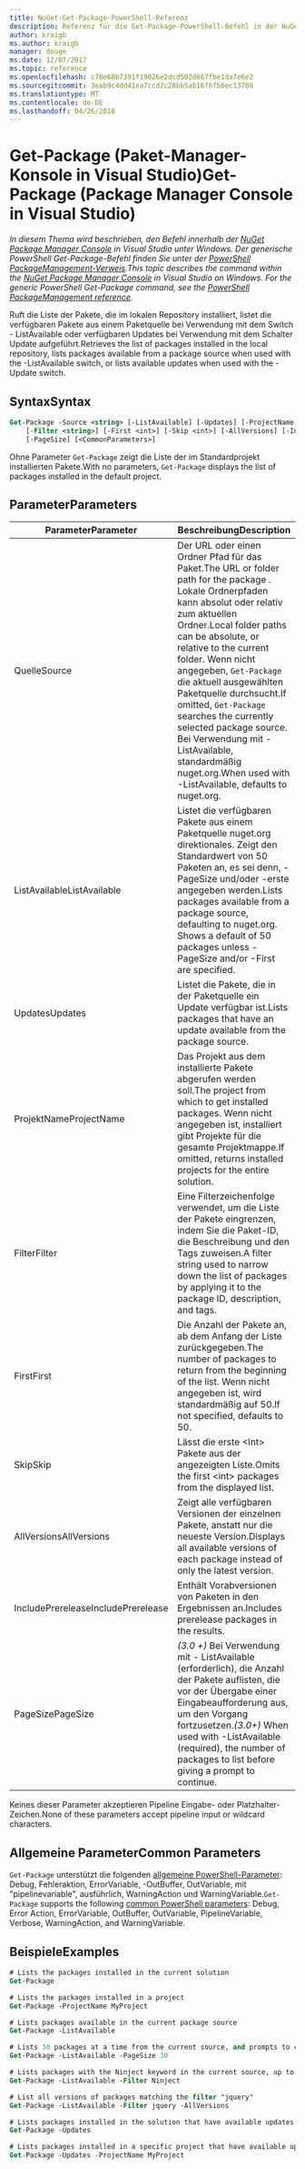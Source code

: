 ```yaml
---
title: NuGet-Get-Package-PowerShell-Referenz
description: Referenz für die Get-Package-PowerShell-Befehl in der NuGet-Paket-Manager-Konsole in Visual Studio.
author: kraigb
ms.author: kraigb
manager: douge
ms.date: 12/07/2017
ms.topic: reference
ms.openlocfilehash: c70e60b7391f19026e2dcd502d667fbe1da7e6e2
ms.sourcegitcommit: 3eab9c4dd41ea7ccd2c28bb5ab16f6fbbec13708
ms.translationtype: MT
ms.contentlocale: de-DE
ms.lasthandoff: 04/26/2018
---
```

# <a name="get-package-package-manager-console-in-visual-studio"></a><span data-ttu-id="7ce6e-103">Get-Package (Paket-Manager-Konsole in Visual Studio)</span><span class="sxs-lookup"><span data-stu-id="7ce6e-103">Get-Package (Package Manager Console in Visual Studio)</span></span>

<span data-ttu-id="7ce6e-104">*In diesem Thema wird beschrieben, den Befehl innerhalb der [NuGet Package Manager Console](package-manager-console.md) in Visual Studio unter Windows. Der generische PowerShell Get-Package-Befehl finden Sie unter der [PowerShell PackageManagement-Verweis](/powershell/module/packagemanagement/?view=powershell-6).*</span><span class="sxs-lookup"><span data-stu-id="7ce6e-104">*This topic describes the command within the [NuGet Package Manager Console](package-manager-console.md) in Visual Studio on Windows. For the generic PowerShell Get-Package command, see the [PowerShell PackageManagement reference](/powershell/module/packagemanagement/?view=powershell-6).*</span></span>

<span data-ttu-id="7ce6e-105">Ruft die Liste der Pakete, die im lokalen Repository installiert, listet die verfügbaren Pakete aus einem Paketquelle bei Verwendung mit dem Switch - ListAvailable oder verfügbaren Updates bei Verwendung mit dem Schalter Update aufgeführt.</span><span class="sxs-lookup"><span data-stu-id="7ce6e-105">Retrieves the list of packages installed in the local repository, lists packages available from a package source when used with the -ListAvailable switch, or lists available updates when used with the -Update switch.</span></span>

## <a name="syntax"></a><span data-ttu-id="7ce6e-106">Syntax</span><span class="sxs-lookup"><span data-stu-id="7ce6e-106">Syntax</span></span>

```ps
Get-Package -Source <string> [-ListAvailable] [-Updates] [-ProjectName <string>]
    [-Filter <string>] [-First <int>] [-Skip <int>] [-AllVersions] [-IncludePrerelease]
    [-PageSize] [<CommonParameters>]
```

<span data-ttu-id="7ce6e-107">Ohne Parameter `Get-Package` zeigt die Liste der im Standardprojekt installierten Pakete.</span><span class="sxs-lookup"><span data-stu-id="7ce6e-107">With no parameters, `Get-Package` displays the list of packages installed in the default project.</span></span>

## <a name="parameters"></a><span data-ttu-id="7ce6e-108">Parameter</span><span class="sxs-lookup"><span data-stu-id="7ce6e-108">Parameters</span></span>

| <span data-ttu-id="7ce6e-109">Parameter</span><span class="sxs-lookup"><span data-stu-id="7ce6e-109">Parameter</span></span> | <span data-ttu-id="7ce6e-110">Beschreibung</span><span class="sxs-lookup"><span data-stu-id="7ce6e-110">Description</span></span> |
| --- | --- |
| <span data-ttu-id="7ce6e-111">Quelle</span><span class="sxs-lookup"><span data-stu-id="7ce6e-111">Source</span></span> | <span data-ttu-id="7ce6e-112">Der URL oder einen Ordner Pfad für das Paket.</span><span class="sxs-lookup"><span data-stu-id="7ce6e-112">The URL or folder path for the package .</span></span> <span data-ttu-id="7ce6e-113">Lokale Ordnerpfaden kann absolut oder relativ zum aktuellen Ordner.</span><span class="sxs-lookup"><span data-stu-id="7ce6e-113">Local folder paths can be absolute, or relative to the current folder.</span></span> <span data-ttu-id="7ce6e-114">Wenn nicht angegeben, `Get-Package` die aktuell ausgewählten Paketquelle durchsucht.</span><span class="sxs-lookup"><span data-stu-id="7ce6e-114">If omitted, `Get-Package` searches the currently selected package source.</span></span> <span data-ttu-id="7ce6e-115">Bei Verwendung mit - ListAvailable, standardmäßig nuget.org.</span><span class="sxs-lookup"><span data-stu-id="7ce6e-115">When used with -ListAvailable, defaults to nuget.org.</span></span> |
| <span data-ttu-id="7ce6e-116">ListAvailable</span><span class="sxs-lookup"><span data-stu-id="7ce6e-116">ListAvailable</span></span> | <span data-ttu-id="7ce6e-117">Listet die verfügbaren Pakete aus einem Paketquelle nuget.org direktionales. Zeigt den Standardwert von 50 Paketen an, es sei denn, - PageSize und/oder -erste angegeben werden.</span><span class="sxs-lookup"><span data-stu-id="7ce6e-117">Lists packages available from a package source, defaulting to nuget.org. Shows a default of 50 packages unless -PageSize and/or -First are specified.</span></span> |
| <span data-ttu-id="7ce6e-118">Updates</span><span class="sxs-lookup"><span data-stu-id="7ce6e-118">Updates</span></span> | <span data-ttu-id="7ce6e-119">Listet die Pakete, die in der Paketquelle ein Update verfügbar ist.</span><span class="sxs-lookup"><span data-stu-id="7ce6e-119">Lists packages that have an update available from the package source.</span></span> |
| <span data-ttu-id="7ce6e-120">ProjektName</span><span class="sxs-lookup"><span data-stu-id="7ce6e-120">ProjectName</span></span> | <span data-ttu-id="7ce6e-121">Das Projekt aus dem installierte Pakete abgerufen werden soll.</span><span class="sxs-lookup"><span data-stu-id="7ce6e-121">The project from which to get installed packages.</span></span> <span data-ttu-id="7ce6e-122">Wenn nicht angegeben ist, installiert gibt Projekte für die gesamte Projektmappe.</span><span class="sxs-lookup"><span data-stu-id="7ce6e-122">If omitted, returns installed projects for the entire solution.</span></span> |
| <span data-ttu-id="7ce6e-123">Filter</span><span class="sxs-lookup"><span data-stu-id="7ce6e-123">Filter</span></span> | <span data-ttu-id="7ce6e-124">Eine Filterzeichenfolge verwendet, um die Liste der Pakete eingrenzen, indem Sie die Paket-ID, die Beschreibung und den Tags zuweisen.</span><span class="sxs-lookup"><span data-stu-id="7ce6e-124">A filter string used to narrow down the list of packages by applying it to the package ID, description, and tags.</span></span> |
| <span data-ttu-id="7ce6e-125">First</span><span class="sxs-lookup"><span data-stu-id="7ce6e-125">First</span></span> | <span data-ttu-id="7ce6e-126">Die Anzahl der Pakete an, ab dem Anfang der Liste zurückgegeben.</span><span class="sxs-lookup"><span data-stu-id="7ce6e-126">The number of packages to return from the beginning of the list.</span></span> <span data-ttu-id="7ce6e-127">Wenn nicht angegeben ist, wird standardmäßig auf 50.</span><span class="sxs-lookup"><span data-stu-id="7ce6e-127">If not specified, defaults to 50.</span></span> |
| <span data-ttu-id="7ce6e-128">Skip</span><span class="sxs-lookup"><span data-stu-id="7ce6e-128">Skip</span></span> | <span data-ttu-id="7ce6e-129">Lässt die erste &lt;Int&gt; Pakete aus der angezeigten Liste.</span><span class="sxs-lookup"><span data-stu-id="7ce6e-129">Omits the first &lt;int&gt; packages from the displayed list.</span></span>  |
| <span data-ttu-id="7ce6e-130">AllVersions</span><span class="sxs-lookup"><span data-stu-id="7ce6e-130">AllVersions</span></span> | <span data-ttu-id="7ce6e-131">Zeigt alle verfügbaren Versionen der einzelnen Pakete, anstatt nur die neueste Version.</span><span class="sxs-lookup"><span data-stu-id="7ce6e-131">Displays all available versions of each package instead of only the latest version.</span></span> |
| <span data-ttu-id="7ce6e-132">IncludePrerelease</span><span class="sxs-lookup"><span data-stu-id="7ce6e-132">IncludePrerelease</span></span> | <span data-ttu-id="7ce6e-133">Enthält Vorabversionen von Paketen in den Ergebnissen an.</span><span class="sxs-lookup"><span data-stu-id="7ce6e-133">Includes prerelease packages in the results.</span></span> |
| <span data-ttu-id="7ce6e-134">PageSize</span><span class="sxs-lookup"><span data-stu-id="7ce6e-134">PageSize</span></span> | <span data-ttu-id="7ce6e-135">*(3.0 +)*  Bei Verwendung mit - ListAvailable (erforderlich), die Anzahl der Pakete auflisten, die vor der Übergabe einer Eingabeaufforderung aus, um den Vorgang fortzusetzen.</span><span class="sxs-lookup"><span data-stu-id="7ce6e-135">*(3.0+)* When used with -ListAvailable (required), the number of packages to list before giving a prompt to continue.</span></span> |

<span data-ttu-id="7ce6e-136">Keines dieser Parameter akzeptieren Pipeline Eingabe- oder Platzhalter-Zeichen.</span><span class="sxs-lookup"><span data-stu-id="7ce6e-136">None of these parameters accept pipeline input or wildcard characters.</span></span>

## <a name="common-parameters"></a><span data-ttu-id="7ce6e-137">Allgemeine Parameter</span><span class="sxs-lookup"><span data-stu-id="7ce6e-137">Common Parameters</span></span>

<span data-ttu-id="7ce6e-138">`Get-Package` unterstützt die folgenden [allgemeine PowerShell-Parameter](http://go.microsoft.com/fwlink/?LinkID=113216): Debug, Fehleraktion, ErrorVariable, -OutBuffer, OutVariable, mit "pipelinevariable", ausführlich, WarningAction und WarningVariable.</span><span class="sxs-lookup"><span data-stu-id="7ce6e-138">`Get-Package` supports the following [common PowerShell parameters](http://go.microsoft.com/fwlink/?LinkID=113216): Debug, Error Action, ErrorVariable, OutBuffer, OutVariable, PipelineVariable, Verbose, WarningAction, and WarningVariable.</span></span>

## <a name="examples"></a><span data-ttu-id="7ce6e-139">Beispiele</span><span class="sxs-lookup"><span data-stu-id="7ce6e-139">Examples</span></span>

```ps
# Lists the packages installed in the current solution
Get-Package

# Lists the packages installed in a project
Get-Package -ProjectName MyProject

# Lists packages available in the current package source
Get-Package -ListAvailable

# Lists 30 packages at a time from the current source, and prompts to continue if more are available
Get-Package -ListAvailable -PageSize 30

# Lists packages with the Ninject keyword in the current source, up to 50
Get-Package -ListAvailable -Filter Ninject

# List all versions of packages matching the filter "jquery"
Get-Package -ListAvailable -Filter jquery -AllVersions

# Lists packages installed in the solution that have available updates
Get-Package -Updates

# Lists packages installed in a specific project that have available updates
Get-Package -Updates -ProjectName MyProject
```
